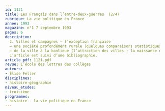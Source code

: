 ```yaml
---
id: 1121
title: Les Français dans l’entre-deux-guerres  (2/4)
rubrique: La vie politique en France
annee: 1993
magazine: n°1 7 septembre 1993
pages: 6
description: 
  2. Villes et campagnes – l’exception française
  – une société profondément rurale (quelques comparaisons statistiques ; bien des citadins restent, dans le fond, des ruraux ; la lenteur des évolutions et le malaise paysan)
  – de la ville à la banlieue (l’attraction des villes ; la naissance de la banlieue)
  L’article est suivi d’une bibliographie.
article_pdf: 1121.pdf
revue: L’école des lettres des collèges
auteurs:
- Élise Feller
disciplines:
- histoire-géographie
niveau_etudes:
- troisième
programmes:
- histoire - la vie politique en France
---
```


